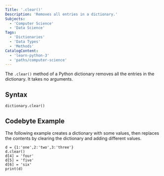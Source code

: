 ```yaml
---
Title: '.clear()'
Description: 'Removes all entries in a dictionary.'
Subjects:
  - 'Computer Science'
  - 'Data Science'
Tags:
  - 'Dictionaries'
  - 'Data Types'
  - 'Methods'
CatalogContent:
  - 'learn-python-3'
  - 'paths/computer-science'
---
```


The `.clear()` method of a Python dictionary removes all the entries in the dictionary. It takes no arguments.

## Syntax

```py
dictionary.clear()
```

## Codebyte Example

The following example creates a dictionary with some values, then replaces the contents by clearing the dictionary and adding different values.

```codebyte/py
d = {1:'one',2:'two',3:'three'}
d.clear()
d[4] = 'four'
d[5] = 'five'
d[6] = 'six'
print(d)
```
